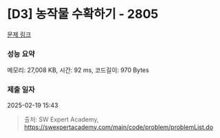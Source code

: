 # [D3] 농작물 수확하기 - 2805 

[문제 링크](https://swexpertacademy.com/main/code/problem/problemDetail.do?contestProbId=AV7GLXqKAWYDFAXB) 

### 성능 요약

메모리: 27,008 KB, 시간: 92 ms, 코드길이: 970 Bytes

### 제출 일자

2025-02-19 15:43



> 출처: SW Expert Academy, https://swexpertacademy.com/main/code/problem/problemList.do